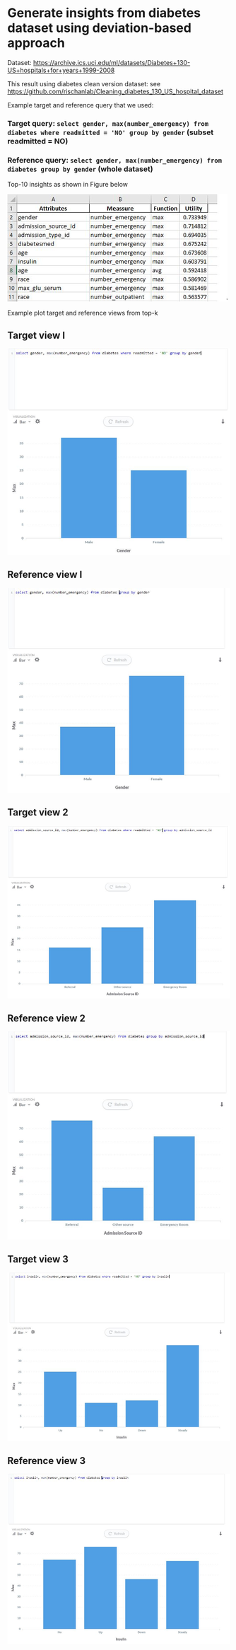 # Generate insights from diabetes dataset using deviation-based approach

Dataset:  https://archive.ics.uci.edu/ml/datasets/Diabetes+130-US+hospitals+for+years+1999-2008

This result using diabetes clean version dataset: see https://github.com/rischanlab/Cleaning_diabetes_130_US_hospital_dataset

Example target and reference query that we used: 

### Target query: `select gender, max(number_emergency) from diabetes where readmitted = 'NO' group by gender` (subset readmitted = NO)
### Reference query: `select gender, max(number_emergency) from diabetes group by gender` (whole dataset)

Top-10 insights as shown in Figure below

![Image of Top10 Insights](https://raw.githubusercontent.com/rischanlab/generate_insight_diab_dataset/master/results_screenshoot/top-10-insights.JPG)

Example plot target and reference views from top-k 

## Target view I

![Image of Target view](https://raw.githubusercontent.com/rischanlab/generate_insight_diab_dataset/master/results_screenshoot/target1.JPG)

## Reference view I 

![Image of Target view](https://raw.githubusercontent.com/rischanlab/generate_insight_diab_dataset/master/results_screenshoot/ref1.JPG)


## Target view 2

![Image of Target view](https://raw.githubusercontent.com/rischanlab/generate_insight_diab_dataset/master/results_screenshoot/target2.JPG)

## Reference view 2

![Image of Target view](https://raw.githubusercontent.com/rischanlab/generate_insight_diab_dataset/master/results_screenshoot/ref2.JPG)


## Target view 3

![Image of Target view](https://raw.githubusercontent.com/rischanlab/generate_insight_diab_dataset/master/results_screenshoot/insulin_target.JPG)

## Reference view 3

![Image of Target view](https://raw.githubusercontent.com/rischanlab/generate_insight_diab_dataset/master/results_screenshoot/insilin_ref.JPG)
